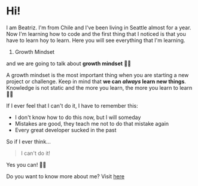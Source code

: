 # Hi!
I am Beatriz. I'm from Chile and I've been living in Seattle almost for a year. Now I'm learning how to code and the first thing that I noticed is that you have to learn hoy to learn.
Here you will see everything that I'm learning.

1. Growth Mindset

 and we are going to talk about **growth mindset** 🙌🏼

A growth mindset is the most important thing when you are starting a new project or challenge. Keep in mind that **we can _always_ learn new things**. Knowledge is not static and the more you learn, the more you learn to learn 👍🏻

If I ever feel that I can't do it, I have to remember this:
- I don't know how to do this now, but I will someday
- Mistakes are good, they teach me not to do that mistake again
- Every great developer sucked in the past

So if I ever think...
>I can't do it!

Yes you can! 💪🏻

Do you want to know more about me? Visit [here](https://beatrizvaldes.github.io/)

